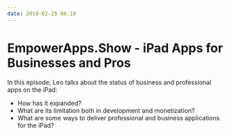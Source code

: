 ```yaml
---
date: 2019-02-25 08:10
---
```

# EmpowerApps.Show - iPad Apps for Businesses and Pros


In this episode, Leo talks about the status of business and professional apps on the iPad:






-   How has it expanded? 
-   What are its limitation both in development and monetization? 
-   What are some ways to deliver professional and business applications for the iPad?